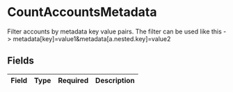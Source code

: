 # CountAccountsMetadata

Filter accounts by metadata key value pairs. The filter can be used like this -> metadata[key]=value1&metadata[a.nested.key]=value2


## Fields

| Field       | Type        | Required    | Description |
| ----------- | ----------- | ----------- | ----------- |